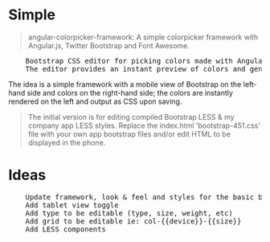 # Simple

> angular-colorpicker-framework:  A simple colorpicker framework with Angular.js, Twitter Bootstrap and Font Awesome.

<pre>
    Bootstrap CSS editor for picking colors made with AngularJS.
    The editor provides an instant preview of colors and generates CSS from JSON upon saving.
</pre>

The idea is a simple framework with a mobile view of Bootstrap on the left-hand side and colors on the right-hand side;  the colors are instantly rendered on the left and output as CSS upon saving.

> The initial version is for editing compiled Bootstrap LESS & my company app LESS styles. Replace the index.html 'bootstrap-451.css' file with your own app bootstrap files and/or edit HTML to be displayed in the phone.

# Ideas

<pre>
    Update framework, look & feel and styles for the basic bootstrap.min.css file
    Add tablet view toggle
    Add type to be editable (type, size, weight, etc)
    Add grid to be editable ie: col-{{device}}-{{size}}
    Add LESS components
</pre>

